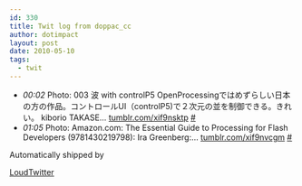 ```yaml
---
id: 330
title: Twit log from doppac_cc
author: dotimpact
layout: post
date: 2010-05-10
tags:
  - twit
---
```

<ul class="loudtwitter">
  <li>
    <em>00:02</em> Photo: 003 波 with controlP5 OpenProcessingではめずらしい日本の方の作品。コントロールUI（controlP5)で２次元の並を制御できる。きれい。 kiborio TAKASE&#8230; <a href="http://tumblr.com/xif9nsktp">tumblr.com/xif9nsktp</a> <a href="http://twitter.com/doppac_cc/statuses/13671911455">#</a>
  </li>
  <li>
    <em>01:05</em> Photo: Amazon.com: The Essential Guide to Processing for Flash Developers (9781430219798): Ira Greenberg:&#8230; <a href="http://tumblr.com/xif9nvcgm">tumblr.com/xif9nvcgm</a> <a href="http://twitter.com/doppac_cc/statuses/13675023461">#</a>
  </li>
</ul>Automatically shipped by 

[LoudTwitter][1]

 [1]: http://www.loudtwitter.com
